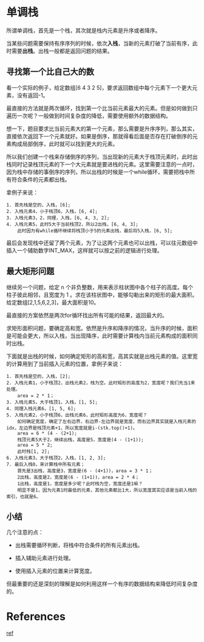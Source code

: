 
# 单调栈

所谓单调栈，首先是一个栈，其次就是栈内元素是升序或者降序。

当某些问题需要保持有序序列的时候，依次**入栈**，当新的元素打破了当前有序，此时需要**出栈**。出栈一般都是返回问题的结果。

## 寻找第一个比自己大的数
看一个实际的例子，给定数组[6 4 3 2 5]，要求返回数组中每个元素下一个更大元素，没有返回-1。

最直接的方法就是两次循环，找到第一个比当前元素最大的元素。但是如何做到只遍历一次呢？一般做到时间复杂度的降低，需要使用额外的数据结构。

想一下，题目要求比当前元素大的第一个元素，那么需要是升序序列，那么其实，直接依次返回下一个元素就好。如果是倒序，那就得看后面是否存在打破倒序的元素构成局部倒序，此时就可以找到更大的元素。

所以我们创建一个栈来存储倒序的序列，当出现新的元素大于栈顶元素时，此时出栈同时记录栈顶元素的下一个大元素就是要进栈的元素。这里需要注意的一点时，因为栈中存储的事倒序的序列，所以出栈的时候是一个while循环，需要把栈中所有符合条件的元素都出栈。

拿例子来说：

```
1. 首先栈是空的，入栈，[6];
2. 入栈元素4，小于栈顶6，入栈，[6, 4];
3. 入栈元素3，2，同理，入栈，[6, 4, 3, 2];
4. 入栈元素5，此时5大于当前栈顶2，所以2出栈，[6, 4, 3]; 
	此时因为有while循环继续将栈顶小于5的元素出栈，最后将5入栈，[6, 5];
```

最后会发现栈中还留了两个元素，为了让这两个元素也可以出栈，可以往元数组中插入一个辅助数字INT_MAX，这样就可以按之前的逻辑进行处理。

## 最大矩形问题

继续另一个问题，给定 n 个非负整数，用来表示柱状图中各个柱子的高度。每个柱子彼此相邻，且宽度为 1 。求在该柱状图中，能够勾勒出来的矩形的最大面积。
给定数组[2,1,5,6,2,3]，最大面积是10。

最直接的方案依然是两次for循环找出所有可能的结果，返回最大的。

求矩形面积问题，要确定高和宽。依然是升序和降序的情况，当升序的时候，面积是可能会更大，所以入栈，当出现降序，此时需要计算栈内当前元素构成的面积同时出栈。

下面就是出栈的时候，如何确定矩形的高和宽，高其实就是出栈元素的值。这里宽的计算用到了当前插入元素的位置，拿例子来说：

```
1. 首先栈是空的，入栈，[2];
2. 入栈元素1，小于栈顶2，出栈元素2，栈为空。此时矩形的高度为2，宽度呢？我们先当1来处理。
	area = 2 * 1；
3. 入栈元素5，大于栈顶1，入栈，[1, 5];
4. 同理入栈元素6，[1, 5, 6];
5. 入栈元素2，小于栈顶6，出栈元素6，此时矩形高度为6，宽度呢？
	如何确定宽度，确定了左右边界，右边界-左边界就是宽度，而右边界其实就是入栈元素的idx，左边界是栈顶元素+1，所以宽度就是i-(stk.top()+1)。
	area = 6 * (4 - (2+1);
	栈顶元素5大于2，继续出栈，高度是5，宽度是(4 - (1+1));
	area = 5 * 2;
	此时栈[1, 2];
6. 入栈元素3，大于栈顶2，入栈，[1, 2, 3];
7. 最后入栈0，来计算栈中所有元素；
	首先是3出栈，高度是3，宽度是(6 - (4+1))，area = 3 * 1；
	2出栈，高度是2，宽度是(6 - (1+1))，area = 2 * 4；
	1出栈，高度是1，宽度是多少呢？此时栈为空，宽度还是1嘛？
	明显不是1，因为元素1时最低的元素，其他元素都比1大，所以宽度其实应该是当前入栈的索引，也就是6。
```

## 小结

几个注意的点：

- 出栈需要循环判断，将栈中符合条件的所有元素出栈。

- 插入辅助元素进行处理。

- 使用插入元素的位置来计算宽度。

但最重要的还是深刻的理解是如何利用这样一个有序的数据结构来降低时间复杂度的。

# References

[ref](https://www.cnblogs.com/boring09/p/4231906.html)
